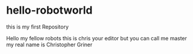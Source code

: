 # hello-robotworld
this is my first Repository

Hello my fellow robots this is chris your editor but you can call me master
my real name is Christopher Griner
